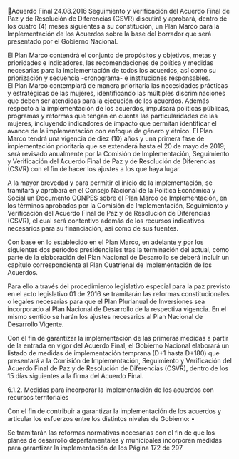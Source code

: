 Acuerdo Final 
24.08.2016 
Seguimiento  y  Verificación  del  Acuerdo  Final  de  Paz  y  de  Resolución  de  Diferencias  (CSVR)  discutirá  y 
aprobará,  dentro  de  los    cuatro  (4)  meses  siguientes  a  su  constitución,  un  Plan  Marco  para  la 
Implementación  de  los  Acuerdos  sobre  la  base  del  borrador  que  será  presentado  por  el  Gobierno 
Nacional. 
 
El  Plan  Marco  contendrá  el  conjunto  de  propósitos  y  objetivos,  metas  y  prioridades  e  indicadores,  las 
recomendaciones  de  política  y  medidas  necesarias  para  la  implementación  de  todos  los  acuerdos,  así 
como su priorización y secuencia -cronograma- e instituciones responsables.  
El Plan Marco contemplará de manera prioritaria las necesidades prácticas y estratégicas de las mujeres, 
identificando las múltiples discriminaciones que deben ser atendidas para la ejecución de los acuerdos. 
Además respecto a la implementación de los acuerdos, impulsará políticas públicas, programas y reformas 
que  tengan  en  cuenta  las  particularidades  de  las  mujeres,  incluyendo  indicadores  de  impacto  que 
permitan identificar el avance de la implementación con enfoque de género y étnico. 
El Plan Marco tendrá una vigencia de diez (10) años y una primera fase de implementación prioritaria que 
se extenderá hasta el 20 de mayo de 2019; será revisado anualmente por la Comisión de Implementación, 
Seguimiento y Verificación del Acuerdo Final de Paz y de Resolución de Diferencias (CSVR) con el fin de 
hacer los ajustes a los que haya lugar.  
 
A la mayor brevedad y para permitir el inicio de la implementación, se tramitará y aprobará en el Consejo 
Nacional de la Política Económica y Social un Documento CONPES sobre el Plan Marco de Implementación, 
en los términos aprobados por la Comisión de Implementación, Seguimiento y Verificación del Acuerdo 
Final  de  Paz  y  de  Resolución  de  Diferencias  (CSVR),  el  cual  será  contentivo  además  de  los  recursos 
indicativos necesarios para su financiación, así como de sus fuentes. 
 
Con base en lo establecido en el Plan Marco, en adelante y por los siguientes dos períodos presidenciales 
tras la terminación del actual, como parte de la elaboración del Plan Nacional de Desarrollo se deberá 
incluir un capítulo correspondiente al Plan Cuatrienal de Implementación de los Acuerdos. 
 
Para ello a través del procedimiento legislativo especial para la paz previsto en el acto legislativo 01 de 
2016  se  tramitarán  las  reformas  constitucionales  o  legales  necesarias  para  que  el  Plan  Plurianual  de 
Inversiones sea incorporado al Plan Nacional de Desarrollo de la respectiva vigencia. En el mismo sentido 
se harán los ajustes necesarios al Plan Nacional de Desarrollo Vigente. 
 
Con el fin de garantizar la implementación de las primeras medidas a partir de  la entrada en vigor del 
Acuerdo Final, el Gobierno Nacional elaborará un listado de medidas de implementación temprana (D+1 
hasta D+180) que presentará a la Comisión de Implementación, Seguimiento y Verificación del Acuerdo 
Final de Paz y de Resolución de Diferencias (CSVR), dentro de los 15 días siguientes a la firma del Acuerdo 
Final. 
 
6.1.2. Medidas para incorporar la implementación de los acuerdos con recursos  territoriales  
  
Con el fin de contribuir a garantizar la implementación de los acuerdos y articular los esfuerzos entre los 
distintos niveles de Gobierno: 
•

Se  tramitarán  las  reformas  normativas  necesarias  con  el  fin  de  que  los  planes  de  desarrollo 
departamentales  y  municipales  incorporen  medidas  para  garantizar  la  implementación  de  los 
Página 172 de 297 

 

